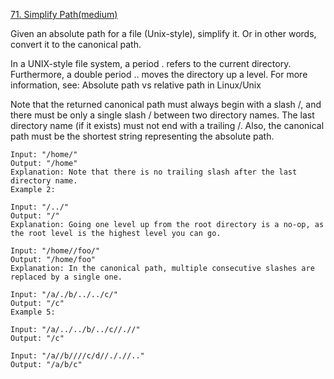 [71. Simplify Path(medium)](https://leetcode.com/problems/simplify-path/)

Given an absolute path for a file (Unix-style), simplify it. Or in other words, convert it to the canonical path.

In a UNIX-style file system, a period . refers to the current directory. Furthermore, a double period .. moves the
directory up a level. For more information, see: Absolute path vs relative path in Linux/Unix

Note that the returned canonical path must always begin with a slash /, and there must be only a single slash / between
two directory names. The last directory name (if it exists) must not end with a trailing /. Also, the canonical path
must be the shortest string representing the absolute path.

```
Input: "/home/"
Output: "/home"
Explanation: Note that there is no trailing slash after the last directory name.
Example 2:

Input: "/../"
Output: "/"
Explanation: Going one level up from the root directory is a no-op, as the root level is the highest level you can go.

Input: "/home//foo/"
Output: "/home/foo"
Explanation: In the canonical path, multiple consecutive slashes are replaced by a single one.

Input: "/a/./b/../../c/"
Output: "/c"
Example 5:

Input: "/a/../../b/../c//.//"
Output: "/c"

Input: "/a//b////c/d//././/.."
Output: "/a/b/c"
```